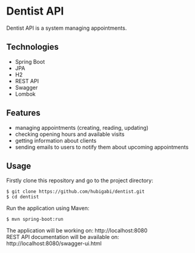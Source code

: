 # Dentist API
Dentist API is a system managing appointments.

## Technologies
- Spring Boot 
- JPA
- H2
- REST API
- Swagger
- Lombok

## Features
- managing appointments (creating, reading, updating)
- checking opening hours and available visits 
- getting information about clients
- sending emails to users to notify them about upcoming appointments


## Usage
Firstly clone this repository and go to the project directory:
```shell
$ git clone https://github.com/hubigabi/dentist.git
$ cd dentist
```

Run the application using Maven:
```shell
$ mvn spring-boot:run
```
The application will be working on: http://localhost:8080 \
REST API documentation will be available on: http://localhost:8080/swagger-ui.html
